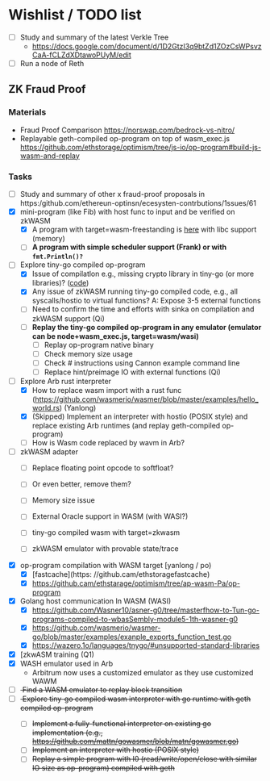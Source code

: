 # Wishlist / TODO list

- [ ] Study and summary of the latest Verkle Tree
  - https://docs.google.com/document/d/1D2GtzI3q9btZd1ZOzCsWPsvzCaA-fCLZdXDtawoPUyM/edit
- [ ] Run a node of Reth

## ZK Fraud Proof

### Materials

- Fraud Proof Comparison https://norswap.com/bedrock-vs-nitro/
- Replayable geth-compiled op-program on top of wasm_exec.js https://github.com/ethstorage/optimism/tree/js-io/op-program#build-js-wasm-and-replay

### Tasks
- [ ] Study and summary of other x fraud-proof proposals in https:/github.com/ethereun-optinsn/ecesysten-contrbutions/1ssues/61
- [x] mini-program (like Fib) with host func to input and be verified on zkWASM
  - [x] A program with target=wasm-freestanding is [here](https://github.com/LiuJiazheng/go-to-wasm-example) with libc support (memory)
  - [ ] **A program with simple scheduler support (Frank) or with `fmt.Println()?`**
- [ ] Explore tiny-go compiled op-program
  - [x] Issue of compilatlon e.g., missing crypto library in tiny-go (or more libraries)?  ([code]([url](https://github.com/ethstorage/optimism/pull/5)))
  - [x] Any issue of zkWASM running tiny-go compiled code, e.g., all syscalls/hostio to virtual functions? A: Expose 3-5 external functions
  - [ ] Need to confirm the time and efforts with sinka on compilation and zkWASM support (Qi)
  - [ ] **Replay the tiny-go compiled op-program in any emulator (emulator can be node+wasm_exec.js, target=wasm/wasi)**
    - [ ] Replay op-program native binary
    - [ ] Check memory size usage
    - [ ] Check # instructions using Cannon example command line
    - [ ] Replace hint/preimage IO with external functions (Qi)
- [ ] Explore Arb rust interpreter
  - [x] How to replace wasm import with a rust func (https://github.com/wasmerio/wasmer/blob/master/examples/hello_world.rs) (Yanlong)
  - [x] (Skipped) Implement an interpreter with hostio (POSIX style) and replace existing Arb runtimes (and replay geth-compiled op-program)
  - [ ] How is Wasm code replaced by wavm in Arb?
- [ ] zkWASM adapter
  - [ ] Replace floating point opcode to softfloat?
  - [ ] Or even better, remove them?
  - [ ] Memory size issue
  - [ ] External Oracle support in WASM (with WASI?)
  - [ ] tiny-go compiled wasm with target=zkwasm
  - [ ] zkWASM emulator with provable state/trace


- [x] op-program compilation with WASM target [yanlong / po)
  - [x] [fastcache](https: //github.cam/ethstoragefastcache)
  - [x] https://github.cam/ethstarage/optimism/tree/ap-wasm-Pa/op-program
- [x] Golang host communication In WASM (WASI)
  - [x] https://github.com/Wasner10/asner-g0/tree/masterfhow-to-Tun-go-programs-compiled-to-wbasSembly-module5-1th-wasner-g0
  - [x] https://github.com/wasmerio/wasmer-go/blob/master/examples/exanple_exports_function_test.go
  - [x] https://wazero.1o/languages/tnygo/#unsupported-standard-libraries
- [x] [zkwASM training (Q1)
- [x] WASH emulator used in Arb
  - Arbitrum now uses a customized emulator as they use customized WAWM
- [ ] <strike> Find a WASM emulator to replay block transition </strike>
- [ ] <strike> Explore tiny-go compiled wasm interpreter with go runtime with geth compiled op-program
  - [ ] Implement a fully-functional interpreter on existing go implementation (e.g., https://github.com/mattn/gowasmer/blob/matn/gowasmer.go)
  - [ ] Implement an interpreter with hostio (POSIX style)
  - [ ] Replay a simple program with I0 (read/write/open/close with similar IO size as op-program) compiled with geth
